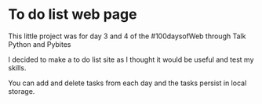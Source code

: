 # To do list web page

This little project was for day 3 and 4 of the #100daysofWeb through Talk Python and Pybites

I decided to make a to do list site as I thought it would be useful and test my skills.

You can add and delete tasks from each day and the tasks persist in local storage.


